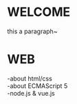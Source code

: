 # WELCOME
this a paragraph~
# WEB
-about html/css<br/>
-about ECMAScript 5<br/>
-node.js & vue.js<br/>
